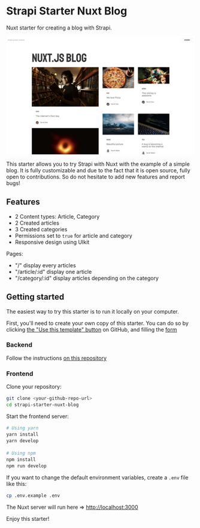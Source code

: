 # Strapi Starter Nuxt Blog

Nuxt starter for creating a blog with Strapi.

![screenshot image](/screenshot.png)

This starter allows you to try Strapi with Nuxt with the example of a simple blog. It is fully customizable and due to the fact that it is open source, fully open to contributions. So do not hesitate to add new features and report bugs!

## Features

- 2 Content types: Article, Category
- 2 Created articles
- 3 Created categories
- Permissions set to `true` for article and category
- Responsive design using UIkit

Pages:

- "/" display every articles
- "/article/:id" display one article
- "/category/:id" display articles depending on the category

## Getting started

The easiest way to try this starter is to run it locally on your computer.

First, you'll need to create your own copy of this starter. You can do so by clicking [the "Use this template" button](https://github.com/strapi/strapi-starter-nuxt-blog/generate) on GitHub, and filling the [form](https://docs.github.com/en/github/creating-cloning-and-archiving-repositories/creating-a-repository-from-a-template)

### Backend

Follow the instructions [on this repository](https://github.com/strapi/strapi-starter-blog)

### Frontend

Clone your repository:

```bash
git clone <your-github-repo-url>
cd strapi-starter-nuxt-blog
```

Start the frontend server:

```bash
# Using yarn
yarn install
yarn develop

# Using npm
npm install
npm run develop
```


If you want to change the default environment variables, create a `.env` file like this:

```sh
cp .env.example .env
```

The Nuxt server will run here => [http://localhost:3000](http://localhost:3000)

Enjoy this starter!
